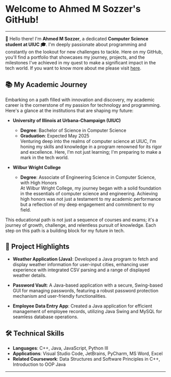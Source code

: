 # Welcome to Ahmed M Sozzer's GitHub!

---

👋 Hello there! I'm **Ahmed M Sozzer**, a dedicated **Computer Science student at UIUC 🎓**. I'm deeply passionate about programming and constantly on the lookout for new challenges to tackle. Here on my GitHub, you'll find a portfolio that showcases my journey, projects, and the milestones I've achieved in my quest to make a significant impact in the tech world. If you want to know more about me please visit [here](https://amsozzer-amsozzer1-6b4b496ed867d3282cafc9f5e3dbb1224451bf08dc06.gitlab.io/).

## 📚 My Academic Journey

Embarking on a path filled with innovation and discovery, my academic career is the cornerstone of my passion for technology and programming. Here's a glance at the institutions that are shaping my future:

- **University of Illinois at Urbana-Champaign (UIUC)**  
  - **Degree**: Bachelor of Science in Computer Science  
  - **Graduation**: Expected May 2025  
  Venturing deep into the realms of computer science at UIUC, I'm honing my skills and knowledge in a program renowned for its rigor and excellence. Here, I'm not just learning; I'm preparing to make a mark in the tech world.

- **Wilbur Wright College**  
  - **Degree**: Associate of Engineering Science in Computer Science, with High Honors  
  At Wilbur Wright College, my journey began with a solid foundation in the essentials of computer science and engineering. Achieving high honors was not just a testament to my academic performance but a reflection of my deep engagement and commitment to my field.

This educational path is not just a sequence of courses and exams; it's a journey of growth, challenge, and relentless pursuit of knowledge. Each step on this path is a building block for my future in tech.




## 🌟 Project Highlights

- **Weather Application (Java)**: Developed a Java program to fetch and display weather information for user-input cities, enhancing user experience with integrated CSV parsing and a range of displayed weather details.

- **Password Vault**: A Java-based application with a secure, Swing-based GUI for managing passwords, featuring a robust password protection mechanism and user-friendly functionalities.

- **Employee Data Entry App**: Created a Java application for efficient management of employee records, utilizing Java Swing and MySQL for seamless database operations.

## 🛠 Technical Skills

- **Languages**: C++, Java, JavaScript, Python III
- **Applications**: Visual Studio Code, JetBrains, PyCharm, MS Word, Excel
- **Related Coursework**: Data Structures and Software Principles in C++, Introduction to OOP Java

---



